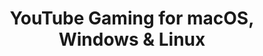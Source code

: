 ---
name: YouTube Gaming
url: 'https://gaming.youtube.com'
category: Entertainment
title: 'YouTube Gaming for macOS, Windows & Linux'
key: youtube-gaming

---